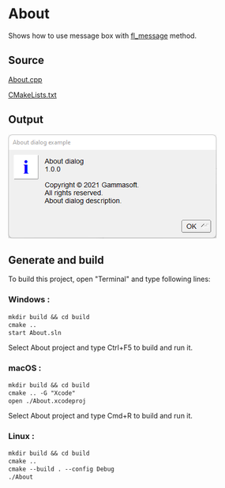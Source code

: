 # About

Shows how to use message box with [fl_message](https://www.fltk.org/doc-1.3/group__group__comdlg.html#ga570c50cf7641b7d85f949b6d61f51c43) method.

## Source

[About.cpp](About.cpp)

[CMakeLists.txt](CMakeLists.txt)

## Output

![output](../../../docs/Pictures/Examples/About.png)

## Generate and build

To build this project, open "Terminal" and type following lines:

### Windows :

``` shell
mkdir build && cd build
cmake .. 
start About.sln
```

Select About project and type Ctrl+F5 to build and run it.

### macOS :

``` shell
mkdir build && cd build
cmake .. -G "Xcode"
open ./About.xcodeproj
```

Select About project and type Cmd+R to build and run it.

### Linux :

``` shell
mkdir build && cd build
cmake .. 
cmake --build . --config Debug
./About
```
